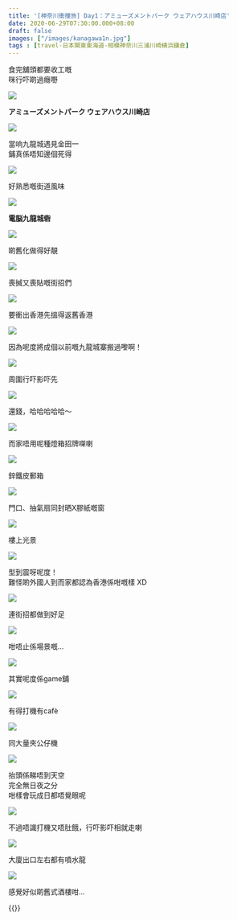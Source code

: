 ```yaml
---
title: '[神奈川衝撞旅] Day1：アミューズメントパーク ウェアハウス川崎店'
date: 2020-06-29T07:30:00.000+08:00
draft: false
images: ["/images/kanagawa1n.jpg"]
tags : [travel-日本関東東海道-相模神奈川三浦川崎横浜鎌倉]
---
```


食完舖頭都要收工嘅  
咪行吓啲過癮嘢

![](/images/kanagawa1n1.jpg)

**アミューズメントパーク ウェアハウス川崎店**

![](/images/kanagawa1n2.jpg)

當响九龍城遇見金田一  
鋪真係唔知邊個死得

![](/images/kanagawa1n3.jpg)

好熟悉嘅街道風味

![](/images/kanagawa1n4.jpg)

**電脳九龍城砦**

![](/images/kanagawa1n5.jpg)

啲舊化做得好靚

![](/images/kanagawa1n6.jpg)

喪搣又喪貼嘅街招們

![](/images/kanagawa1.jpg)

要衝出香港先搵得返舊香港

![](/images/kanagawa1n7.jpg)

因為呢度將成個以前嘅九龍城寨搬過嚟啊！

![](/images/kanagawa1n8.jpg)

周圍行吓影吓先

![](/images/kanagawa1n9.jpg)

還錢，哈哈哈哈哈～

![](/images/kanagawa1n10.jpg)

而家唔用呢種燈箱招牌㗎喇

![](/images/kanagawa1n11.jpg)

鋅鐵皮郵箱

![](/images/kanagawa1n12.jpg)

門口、抽氣扇同封晒X膠紙嘅窗

![](/images/kanagawa1n.jpg)

樓上光景

![](/images/kanagawa1n13.jpg)

型到震呀呢度！  
難怪啲外國人到而家都認為香港係咁嘅樣 XD  

![](/images/kanagawa1n14.jpg)

連街招都做到好足

![](/images/kanagawa1n15.jpg)

咁唔止係場景嘅...

![](/images/kanagawa1n16.jpg)

其實呢度係game舖  

![](/images/kanagawa1n17.jpg)

有得打機有cafè

![](/images/kanagawa1n18.jpg)

同大量夾公仔機 

![](/images/kanagawa1n19.jpg)

抬頭係睇唔到天空  
完全無日夜之分  
咁樣會玩成日都唔覺眼呢

![](/images/kanagawa1n20.jpg)

不過唔識打機又唔肚餓，行吓影吓相就走喇

![](/images/kanagawa1n21.jpg)

大廈出口左右都有噴水龍

![](/images/kanagawa1n22.jpg)

感覺好似啲舊式酒樓咁...


{{<kanagawa>}}
